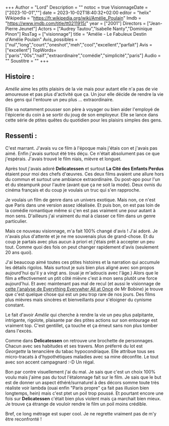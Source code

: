 +++
Author = "Lord"
Description = ""
notoc = true
VisionnageDate = ["2023-10-01",""]
date = 2023-10-02T18:40:32+02:00
editor = "helix"
Wikipedia = "https://fr.wikipedia.org/wiki/Amélie_Poulain"
Imdb = "https://www.imdb.com/title/tt0211915/"
year = ["2001"]
Directors = ["Jean-Pierre Jeunet"]
Actors = ["Audrey Tautou","Isabelle Nanty","Dominique Pinon"]
RssTag = ["visionnage"]
title = "Amélie - Le Fabuleux Destin d'Amélie Poulain"
Avis_possibles = ["nul","long","court","oneshot","meh","cool","excellent","parfait"]
Avis = ["excellent"] 
TopWords=["paris","00s","naïf","extraordinaire","comédie","simplicité","paris"]
Audio = ""
Soustitre = ""
+++
## Histoire : 
*Amélie* aime les ptits plaisirs de la vie mais pour autant elle n'a pas de vie amoureuse et pas plus d'activité que ça.
Un jour elle décide de rendre la vie des gens qui l'entoure un peu plus … extraordinaire.

Elle va notamment pousser son père à voyager ou bien aider l'employé de l'épicerie du coin à se sortir du joug de son employeur.
Elle se lance dans cette série de ptites quêtes du quotidien pour les plaisirs simples des gens.

## Ressenti :
C'est marrant.
J'avais vu ce film à l'époque mais j'étais con et j'avais pas aimé.
Enfin j'avais surtout été très déçu.
Ce n'était absolument pas ce que j'espérais.
J'avais trouvé le film niais, mièvre et longuet.

Après tout j'avais adoré **Delicatessen** et surtout **La Cité des Enfants Perdus** étaient pour moi des chefs d'œuvres.
Ces deux films avaient une allure hors du commun et surtout une ambiance extraordinaire.
Du post-apo pour l'un et du steampunk pour l'autre (avant que ça ne soit la mode).
Deux ovnis du cinéma français et du coup je voulais un truc qui s'en rapproche.

Je voulais un film de genre dans un univers exotique.
Mais non, ce n'est que Paris dans une version assez idéalisée.
Et puis bon, on est pas loin de la comédie romantique même si ç'en est pas vraiment une pour autant à mon sens.
D'ailleurs j'ai vraiment du mal à classer ce film dans un genre particulier.

Mais ce nouveau visionnage, m'a fait 100% changé d'avis !
J'ai adoré.
Je n'avais plus d'attente et je ne me souvenais plus de grand-chose.
Et du coup je partais avec plus aucun à priori et j'étais prêt à accepter un peu tout.
Comme quoi des fois on peut changer rapidement d'avis (seulement 20 ans quoi).

J'ai beaucoup aimé toutes ces ptites histoires et la narration qui accumule les détails rigolos.
Mais surtout je suis bien plus aligné avec son propos aujourd'hui qu'il y a vingt ans.
(ouai je m'adoucis avec l'âge.)
Alors que le film a effectivement un ptit côté mièvre c'est à mon sens plutôt une force aujourd'hui.
Et avec maintenant pas mal de recul (et aussi le visionnage de [cette l'analyse de Everything Everywher All at Once](https://www.youtube.com/watch?v=bSlids8GYgw) de Mr Bobine) je trouve que c'est quelque chose qui est un peu trop rare de nos jours.
Des films plus mièvres mais sincères et bienveillants pour s'éloigner du cynisme constant.

Le fait d'avoir *Amélie* qui cherche à rendre la vie un peu plus palpitante, intrigante, rigolote, plaisante par des ptites actions sur son entourage est vraiment top.
C'est gentillet, ça touche et ça émeut sans non plus tomber dans l'excès.

Comme dans **Delicatessen** on retrouve une brochette de personnages.
Chacun avec ses habitudes et ses travers.
Mon préferré du lot est *Georgette* la tenancière du tabac hypocondriaque.
Elle attribue tous ses micro-tracats à d'hypothétiques maladies avec sa mine déconfite.
Le tout avec son accent campagnard :-D
Un régal.

Bon par contre visuellement j'ai du mal.
Je sais que c'est un choix 100% voulu mais j'aime pas du tout l'étalonnage fait sur le film.
Je sais que le but est de donner un aspect éthéré/surnaturel à des décors somme toute très réaliste voir lambda (ouai enfin "Paris propre" ça fait pas illusion bien longtemps, hein) mais c'est ptet un poil trop poussé.
Et pourtant encore une fois sur **Delicatessen** c'était bien plus violent mais ça marchait bien mieux.
Je trouve ça étrange de vouloir rendre le film un poil moins crédible.

Bref, ce long métrage est super cool.
Je ne regrette vraiment pas de m'y être reconfronté ! 
